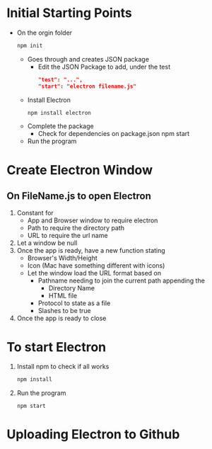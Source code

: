 # Initial Starting Points
* On the orgin folder
	```bash
	npm init
	```
	* Goes through and creates JSON package
		* Edit the JSON Package to add, under the test
			```json
            "test": "...",
            "start": "electron filename.js"
			```
	* Install Electron
	    ```bash
		npm install electron
		```
	* Complete the package
		* Check for dependencies on package.json
	npm start
	* Run the program

# Create Electron Window
## On FileName.js to open Electron
1. Constant for
    * App and Browser window to require electron
    * Path to require the directory path
    * URL to require the url name
2. Let a window be null
3. Once the app is ready, have a new function stating
    * Browser's Width/Height
    * Icon (Mac have something different with icons)
    * Let the window load the URL format based on
        * Pathname needing to join the current path appending the
            * Directory Name
            * HTML file
        * Protocol to state as a file
        * Slashes to be true
4. Once the app is ready to close

# To start Electron
1. Install npm to check if all works
    ```bash
    npm install 
    ```
2. Run the program
    ```bash
    npm start
    ```
# Uploading Electron to Github
